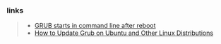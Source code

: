 ### links
> - [GRUB starts in command line after reboot](https://unix.stackexchange.com/questions/329926/grub-starts-in-command-line-after-reboot)
> - [How to Update Grub on Ubuntu and Other Linux Distributions](https://itsfoss.com/update-grub/)